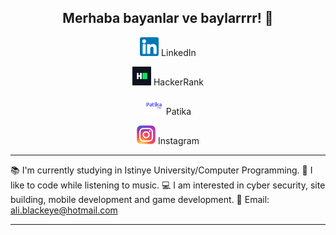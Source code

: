 <nav><h2 align="center">Merhaba bayanlar ve baylarrrr! 👋</h2></nav>

<div class="ustkisim" align="center">

[<img alt="LinkedIn" width="30" height="30" src="https://raw.githubusercontent.com/aliblackeye/aliblackeye/main/linkedin.png" />]( https://www.linkedin.com/in/ali-karag%C3%B6z-259809225/)
LinkedIn

[<img alt="HackerRank" width="30" height="30" src="https://raw.githubusercontent.com/aliblackeye/aliblackeye/main/hackerrank.png" />]( https://www.hackerrank.com/ali_blackeye)
HackerRank

[<img alt="Patika" width="30" height="30" src="https://raw.githubusercontent.com/aliblackeye/aliblackeye/main/patikaLogo.png" />]( https://app.patika.dev/aliblackeye)
Patika

[<img alt="Instagram" width="30" height="30" src="https://raw.githubusercontent.com/aliblackeye/aliblackeye/main/instagram.png" />]( https://www.instagram.com/aliblackeye/)
Instagram

<hr>
  
</div>

📚 I'm currently studying in Istinye University/Computer Programming.
🤗 I like to code while listening to music.
💻 I am interested in cyber security, site building, mobile development and game development.
💬 Email: ali.blackeye@hotmail.com

<hr>
